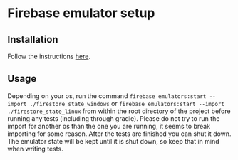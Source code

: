 # Firebase emulator setup

## Installation

Follow the instructions [here](https://firebase.google.com/docs/cli?authuser=5&hl=en#install_the_firebase_cli).

## Usage

Depending on your os, run the command `firebase emulators:start --import ./firestore_state_windows` or `firebase emulators:start --import ./firestore_state_linux` from within the root directory of the project before running any tests (including through gradle). Please do not try to run the import for another os than the one you are running, it seems to break importing for some reason.
After the tests are finished you can shut it down. The emulator state will be kept until it is shut down, so keep that in mind when writing tests.
